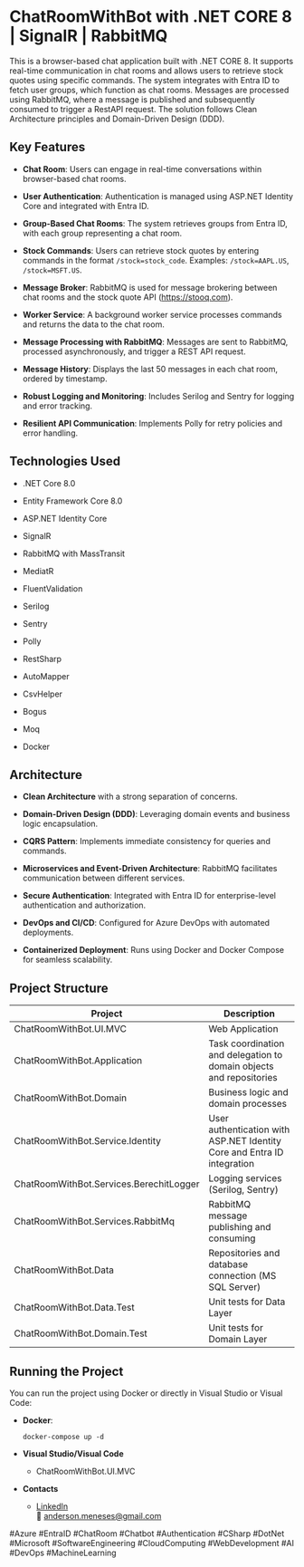 # ChatRoomWithBot with .NET CORE 8 | SignalR | RabbitMQ

This is a browser-based chat application built with .NET CORE 8. It supports real-time communication in chat rooms and allows users to retrieve stock quotes using specific commands. The system integrates with Entra ID to fetch user groups, which function as chat rooms. Messages are processed using RabbitMQ, where a message is published and subsequently consumed to trigger a RestAPI request. The solution follows Clean Architecture principles and Domain-Driven Design (DDD).

## Key Features

- **Chat Room**: Users can engage in real-time conversations within browser-based chat rooms.

- **User Authentication**: Authentication is managed using ASP.NET Identity Core and integrated with Entra ID.

- **Group-Based Chat Rooms**: The system retrieves groups from Entra ID, with each group representing a chat room.

- **Stock Commands**: Users can retrieve stock quotes by entering commands in the format `/stock=stock_code`. Examples: `/stock=AAPL.US`, `/stock=MSFT.US`.

- **Message Broker**: RabbitMQ is used for message brokering between chat rooms and the stock quote API (https://stooq.com).

- **Worker Service**: A background worker service processes commands and returns the data to the chat room.

- **Message Processing with RabbitMQ**: Messages are sent to RabbitMQ, processed asynchronously, and trigger a REST API request.

- **Message History**: Displays the last 50 messages in each chat room, ordered by timestamp.

- **Robust Logging and Monitoring**: Includes Serilog and Sentry for logging and error tracking.

- **Resilient API Communication**: Implements Polly for retry policies and error handling.

## Technologies Used

- .NET Core 8.0

- Entity Framework Core 8.0

- ASP.NET Identity Core

- SignalR

- RabbitMQ with MassTransit

- MediatR

- FluentValidation

- Serilog

- Sentry

- Polly

- RestSharp

- AutoMapper

- CsvHelper

- Bogus

- Moq

- Docker

## Architecture

- **Clean Architecture** with a strong separation of concerns.

- **Domain-Driven Design (DDD)**: Leveraging domain events and business logic encapsulation.

- **CQRS Pattern**: Implements immediate consistency for queries and commands.

- **Microservices and Event-Driven Architecture**: RabbitMQ facilitates communication between different services.

- **Secure Authentication**: Integrated with Entra ID for enterprise-level authentication and authorization.

- **DevOps and CI/CD**: Configured for Azure DevOps with automated deployments.

- **Containerized Deployment**: Runs using Docker and Docker Compose for seamless scalability.

## Project Structure

| Project                                 | Description                                                             |
| --------------------------------------- | ----------------------------------------------------------------------- |
| ChatRoomWithBot.UI.MVC                  | Web Application                                                         |
| ChatRoomWithBot.Application             | Task coordination and delegation to domain objects and repositories     |
| ChatRoomWithBot.Domain                  | Business logic and domain processes                                     |
| ChatRoomWithBot.Service.Identity        | User authentication with ASP.NET Identity Core and Entra ID integration |
| ChatRoomWithBot.Services.BerechitLogger | Logging services (Serilog, Sentry)                                      |
| ChatRoomWithBot.Services.RabbitMq       | RabbitMQ message publishing and consuming                               |
| ChatRoomWithBot.Data                    | Repositories and database connection (MS SQL Server)                    |
| ChatRoomWithBot.Data.Test               | Unit tests for Data Layer                                               |
| ChatRoomWithBot.Domain.Test             | Unit tests for Domain Layer                                             |

## Running the Project

You can run the project using Docker or directly in Visual Studio or Visual Code:

- **Docker**:
  
  ```
  docker-compose up -d
  ```

- **Visual Studio/Visual Code**
  
  - ChatRoomWithBot.UI.MVC
 
    
- **Contacts**
  - [LinkedIn](https://www.linkedin.com/in/anderson-meneses/)  
📧 anderson.meneses@gmail.com  

#Azure #EntraID #ChatRoom #Chatbot #Authentication #CSharp #DotNet #Microsoft #SoftwareEngineering #CloudComputing #WebDevelopment #AI #DevOps #MachineLearning
